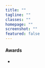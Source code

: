 ```yaml
---
title: ""
tagline: ""
classes: ""
homepage: ""
screenshot: ""
featured: false
---
```




#### Awards
- 